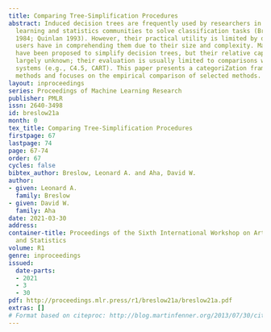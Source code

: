 ```yaml
---
title: Comparing Tree-Simplification Procedures
abstract: Induced decision trees are frequently used by researchers in the machine
  learning and statistics communities to solve classification tasks (Breiman et al.
  1984; Quinlan 1993). However, their practical utility is limited by difficulties
  users have in comprehending them due to their size and complexity. Many methods
  have been proposed to simplify decision trees, but their relative capabilities are
  largely unknown; their evaluation is usually limited to comparisons with "bench-mark"
  systems (e.g., C4.5, CART). This paper presents a categoriZation framework for tree-simplification
  methods and focuses on the empirical comparison of selected methods.
layout: inproceedings
series: Proceedings of Machine Learning Research
publisher: PMLR
issn: 2640-3498
id: breslow21a
month: 0
tex_title: Comparing Tree-Simplification Procedures
firstpage: 67
lastpage: 74
page: 67-74
order: 67
cycles: false
bibtex_author: Breslow, Leonard A. and Aha, David W.
author:
- given: Leonard A.
  family: Breslow
- given: David W.
  family: Aha
date: 2021-03-30
address:
container-title: Proceedings of the Sixth International Workshop on Artificial Intelligence
  and Statistics
volume: R1
genre: inproceedings
issued:
  date-parts:
  - 2021
  - 3
  - 30
pdf: http://proceedings.mlr.press/r1/breslow21a/breslow21a.pdf
extras: []
# Format based on citeproc: http://blog.martinfenner.org/2013/07/30/citeproc-yaml-for-bibliographies/
---
```

